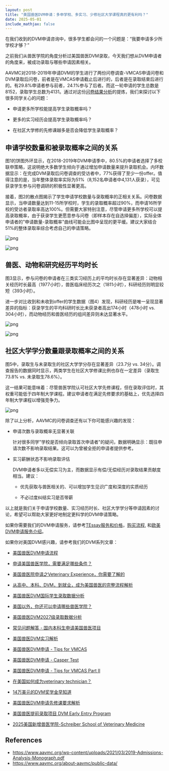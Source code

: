 ```yaml
---
layout: post
title: "美国兽医DVM申请：多申学校、多实习、少修社区大学课程真的更有利吗？"
date: 2025-05-01
include_mathjax: false
---
```


在我们收到的DVM申请咨询中，很多学生都会问的一个问题是：“我要申请多少所学校才够？”

之前我们从兽医学院的角度分析过美国兽医DVM录取，今天我们想从DVM申请者的角度来，被成功录取与哪些申请因素相关。

AAVMC对2018-2019年申请DVM的学生进行了两份问卷调查-VMCAS申请问卷和DVM录取后问卷，前者是在VMCAS申请截止后进行的，后者是在录取结束后进行的。有29.8%申请者参与前者，24.1%参与了后者。而这一轮申请的学生总数是8152，录取学生总数为4131。通过对这份[问卷结果分析]((https://www.aavmc.org/wp-content/uploads/2021/03/2019-Admissions-Analysis-Monograph.pdf))的提炼，我们来探讨以下很多同学关心的问题：

+ 申请更多所学校能提高学生录取概率吗？
  
+ 更多的实习经历会提高学生录取概率吗？

+ 在社区大学修的先修课越多是否会降低学生录取概率？

## 申请学校数量和被录取概率之间的关系 ##

图1的饼图外环显示，在2018-2019年DVM申请季中，80.5%的申请者选择了多校联申策略，这说明绝大多数学生倾向于通过增加申请数量来提升录取机会。内环数据显示：在完成DVM录取后问卷调查的受访者中，77%获得了至少一份offer。值得注意的是，当年整体录取率实际为51%（8,152名申请者中4,131人获录），可见获录学生参与问卷调研的积极性显著更高。

接着，图2的散点图揭示了学生申请学校数量与录取概率的正相关关系。问卷数据显示，当申请数量达到11-15所学校时，学生的录取概率超过90%，而申请16所学校的受访者录取率高达100%。但需要大家特别注意，尽管申请更多所学校可以提高录取概率，由于获录学生更愿意参与问卷（即样本存在自选择偏差），实际全体申请者的"申请数量-录取概率"曲线可能会比图中呈现的更平缓。建议大家结合51%的整体录取率综合考虑自己的申请策略。



    
![png](/assets/images/2025-05-01-dvm-applicant-survey_files/2025-05-01-dvm-applicant-survey_4_0.png)
    



    
![png](/assets/images/2025-05-01-dvm-applicant-survey_files/2025-05-01-dvm-applicant-survey_5_0.png)
    


## 兽医、动物和研究经历平均时长 ##

图3显示，参与问卷的申请者在三类实习经历上的平均时长存在显著差异：动物相关经历时长最高（1977小时），兽医临床经历次之（1811小时），科研经历则明显较短（393小时）。

进一步对比收到和未收到offer的学生数据（图4）发现，科研经历是唯一呈现显著差异的指标：获录学生的平均科研时长比未获录者高出174小时（478小时 vs. 304小时），而动物经历和兽医经历的组间差异则未达显著水平。


    
![png](/assets/images/2025-05-01-dvm-applicant-survey_files/2025-05-01-dvm-applicant-survey_7_0.png)
    



    
![png](/assets/images/2025-05-01-dvm-applicant-survey_files/2025-05-01-dvm-applicant-survey_8_0.png)
    


## 社区大学学分数量跟录取概率之间的关系 ##

图5中，录取生与未录取生的社区大学学分存在显著差异（23.7分 vs. 34分）。调查报告的数据同时显示，两类学生在社区大学修课比例也存在一定差异（录取生73.8% vs. 未录取生78.6%）。

这一结果可能意味着：尽管兽医学院认可社区大学先修课程，但在录取评估时，其权重可能低于四年制大学课程。建议申请者在满足先修要求的基础上，优先选择四年制大学课程以增强竞争力。


    
![png](/assets/images/2025-05-01-dvm-applicant-survey_files/2025-05-01-dvm-applicant-survey_10_0.png)
    


除了以上分析，AAVMC的问卷调查还有以下你可能感兴趣的发现：

+ 申请次数与录取概率无显著关联

  针对很多同学"学校是否倾向录取首次申请者"的疑问，数据明确显示：既往申请次数不影响录取结果。这可以为曾被全拒的申请者提供参考。

+ 实习薪酬状态不影响录取评估

  DVM申请者多以无偿实习为主，而数据显示有偿/无偿经历对录取结果贡献度相当。建议：
    
  + 优先获取与兽医相关的、可以增加学生见识广度和深度的实质经历
    
  + 不必过度纠结实习是否带薪

以上就是我们关于申请学校数量、实习经历时长、社区大学学分等申请因素的讨论，希望可以帮助大家更好地制定更科学的DVM申请策略。

如果你需要我们的DVM申请服务，请参考[TEssay服务和价格](https://tessay.org/blog/2024/04/02/faq)，[购买流程](https://tessay.org/blog/2024/04/10/contact-form), 和[欧美DVM申请服务介绍](https://tessay.org/blog/2024/05/29/intro-to-dvm-application-service)。


如果你对美国DVM感兴趣，请参考我们的DVM系列文章：

+ [美国兽医DVM申请流程](https://www.tessay.org/blog/2018/10/05/vmcas)

+ [申请美国兽医学院，需要满足哪些条件？](https://www.tessay.org/blog/2020/12/29/dvm-application)

+ [美国兽医院申请之Veterinary Experience，你需要了解的](https://www.tessay.org/blog/2022/04/18/veterinary-experience)

+ [从高中、本科、DVM，到就业，成为美国兽医的完整流程解析](https://www.tessay.org/blog/2023/03/20/dvm-whole-process)

+ [美国兽医DVM国际学生录取数据分析](https://tessay.org/blog/2022/11/28/dvm-international-admission-analytics)

+ [美国以外，你还可以申请哪些兽医学院？](https://tessay.org/blog/2023/07/18/vet-schools-outside-of-america)

+ [美国兽医DVM2027级录取数据分析](https://tessay.org/blog/2023/08/01/2027-DVM-Admission-Analytics)

+ [常见问题解答 - 国内本科生申请美国兽医项目](https://tessay.org/blog/2023/04/09/dvm-foreign-applicants-faq)

+ [美国兽医DVM实习解析](https://tessay.org/blog/2023/11/01/post-dvm-analytics)

+ [美国兽医DVM申请 - Tips for VMCAS](https://tessay.org/blog/2024/07/07/dvm-vmcas-tips)

+ [美国兽医DVM申请 - Casper Test](https://tessay.org/blog/2024/07/14/casper-test-for-dvm)

+ [美国兽医DVM申请 - Tips for VMCAS Part II](https://tessay.org/blog/2024/08/04/vmcas-part-ii)

+ [在美国如何成为veterinary technician？](https://tessay.org/blog/2024/09/11/how-to-become-a-certified-vet-tech)

+ [14万美元的DVM奖学金早知道](https://tessay.org/blog/2024/12/01/intro-to-veterinary-student-scholarship)

+ [美国兽医DVM申请先修课要求解析](https://tessay.org/blog/2025/01/10/dvm-admissions-prerequisites)

+ [美国兽医提前录取项目 DVM Early Entry Program](https://tessay.org/blog/2025/02/10/dvm-early-entry-programs)

+ [2025美国新增兽医学院-Schreiber School of Veterinary Medicine](https://tessay.org/blog/2025/04/01/dvm-schreiber-school-application)

## References ##

+ https://www.aavmc.org/wp-content/uploads/2021/03/2019-Admissions-Analysis-Monograph.pdf
+ https://www.aavmc.org/about-aavmc/public-data/
